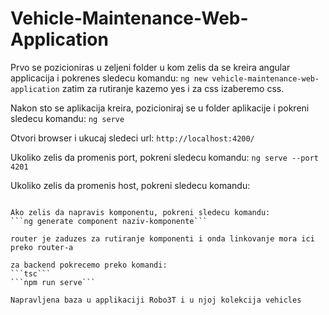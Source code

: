 # Vehicle-Maintenance-Web-Application


Prvo se pozicioniras u zeljeni folder u kom zelis da se kreira angular applicacija i pokrenes sledecu komandu:
```ng new vehicle-maintenance-web-application```
zatim za rutiranje kazemo yes i za css izaberemo css.

Nakon sto se aplikacija kreira, pozicioniraj se u folder aplikacije i pokreni sledecu komandu:
```ng serve```

Otvori browser i ukucaj sledeci url:
```http://localhost:4200/```

Ukoliko zelis da promenis port, pokreni sledecu komandu:
```ng serve --port 4201```

Ukoliko zelis da promenis host, pokreni sledecu komandu:
```ng serve --host

Ako zelis da napravis komponentu, pokreni sledecu komandu:
```ng generate component naziv-komponente```

router je zaduzes za rutiranje komponenti i onda linkovanje mora ici preko router-a 

za backend pokrecemo preko komandi:
```tsc```
```npm run serve```

Napravljena baza u applikaciji Robo3T i u njoj kolekcija vehicles